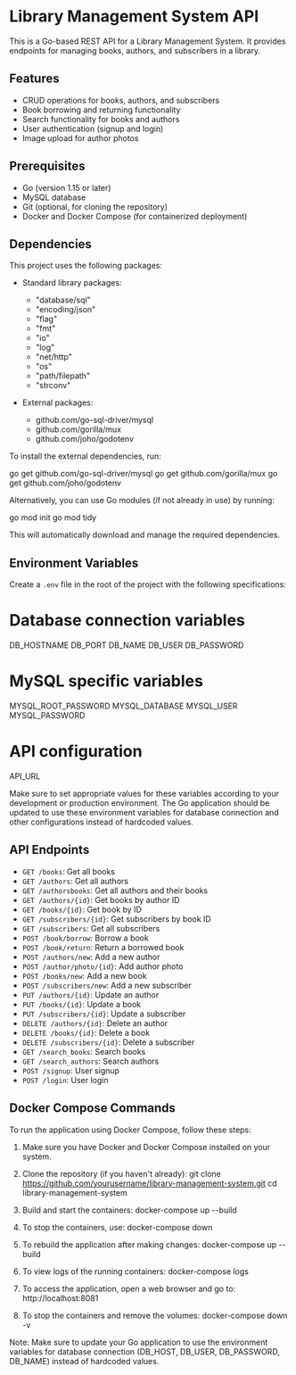 # Library Management System API

This is a Go-based REST API for a Library Management System. It provides endpoints for managing books, authors, and subscribers in a library.

## Features

- CRUD operations for books, authors, and subscribers
- Book borrowing and returning functionality
- Search functionality for books and authors
- User authentication (signup and login)
- Image upload for author photos


## Prerequisites

- Go (version 1.15 or later)
- MySQL database
- Git (optional, for cloning the repository)
- Docker and Docker Compose (for containerized deployment)

## Dependencies

This project uses the following packages:

- Standard library packages:
  - "database/sql"
  - "encoding/json"
  - "flag"
  - "fmt"
  - "io"
  - "log"
  - "net/http"
  - "os"
  - "path/filepath"
  - "strconv"

- External packages:
  - github.com/go-sql-driver/mysql
  - github.com/gorilla/mux
  - github.com/joho/godotenv

To install the external dependencies, run:

go get github.com/go-sql-driver/mysql
go get github.com/gorilla/mux
go get github.com/joho/godotenv

Alternatively, you can use Go modules (if not already in use) by running:

go mod init <your-module-name>
go mod tidy

This will automatically download and manage the required dependencies.

## Environment Variables

Create a `.env` file in the root of the project with the following specifications:

# Database connection variables
DB_HOSTNAME
DB_PORT
DB_NAME
DB_USER
DB_PASSWORD

# MySQL specific variables
MYSQL_ROOT_PASSWORD
MYSQL_DATABASE
MYSQL_USER
MYSQL_PASSWORD

# API configuration
API_URL

Make sure to set appropriate values for these variables according to your development or production environment. The Go application should be updated to use these environment variables for database connection and other configurations instead of hardcoded values.

## API Endpoints

- `GET /books`: Get all books
- `GET /authors`: Get all authors
- `GET /authorsbooks`: Get all authors and their books
- `GET /authors/{id}`: Get books by author ID
- `GET /books/{id}`: Get book by ID
- `GET /subscribers/{id}`: Get subscribers by book ID
- `GET /subscribers`: Get all subscribers
- `POST /book/borrow`: Borrow a book
- `POST /book/return`: Return a borrowed book
- `POST /authors/new`: Add a new author
- `POST /author/photo/{id}`: Add author photo
- `POST /books/new`: Add a new book
- `POST /subscribers/new`: Add a new subscriber
- `PUT /authors/{id}`: Update an author
- `PUT /books/{id}`: Update a book
- `PUT /subscribers/{id}`: Update a subscriber
- `DELETE /authors/{id}`: Delete an author
- `DELETE /books/{id}`: Delete a book
- `DELETE /subscribers/{id}`: Delete a subscriber
- `GET /search_books`: Search books
- `GET /search_authors`: Search authors
- `POST /signup`: User signup
- `POST /login`: User login

## Docker Compose Commands

To run the application using Docker Compose, follow these steps:

1. Make sure you have Docker and Docker Compose installed on your system.

2. Clone the repository (if you haven't already):
git clone https://github.com/yourusername/library-management-system.git
cd library-management-system

3. Build and start the containers:
docker-compose up --build

4. To stop the containers, use:
docker-compose down

5. To rebuild the application after making changes:
docker-compose up --build

6. To view logs of the running containers:
docker-compose logs

7. To access the application, open a web browser and go to:
http://localhost:8081

8. To stop the containers and remove the volumes:
docker-compose down -v

Note: Make sure to update your Go application to use the environment variables for database connection (DB_HOST, DB_USER, DB_PASSWORD, DB_NAME) instead of hardcoded values.

